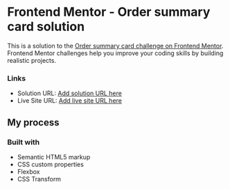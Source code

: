 # Frontend Mentor - Order summary card solution

This is a solution to the [Order summary card challenge on Frontend Mentor](https://www.frontendmentor.io/challenges/order-summary-component-QlPmajDUj). Frontend Mentor challenges help you improve your coding skills by building realistic projects.

### Links

- Solution URL: [Add solution URL here]([https://your-solution-url.com](https://github.com/ryanchuks/order-summary-component-main.git))
- Live Site URL: [Add live site URL here]([https://your-live-site-url.com](http://127.0.0.1:5500/index.html))

## My process

### Built with

- Semantic HTML5 markup
- CSS custom properties
- Flexbox
- CSS Transform
